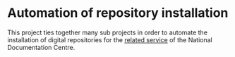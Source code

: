 Automation of repository installation
=====================================

This project ties together many sub projects in order to automate the
installation of digital repositories for the
[related service](http://saas.ekt.gr) of the National Documentation
Centre.
